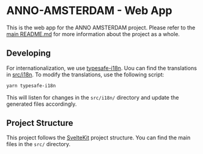 # ANNO-AMSTERDAM - Web App

This is the web app for the ANNO AMSTERDAM project. Please refer to the [main README.md](../../README.md) for more information about the project as a whole.

## Developing

For internationalization, we use [typesafe-i18n](https://github.com/ivanhofer/typesafe-i18n). Uou can find the translations in [src/i18n](./src/i18n/). To modify the translations, use the following script:

```bash
yarn typesafe-i18n
```

This will listen for changes in the `src/i18n/` directory and update the generated files accordingly.

## Project Structure

This project follows the [SvelteKit](https://kit.svelte.dev/docs/project-structure) project structure. You can find the main files in the `src/` directory.
